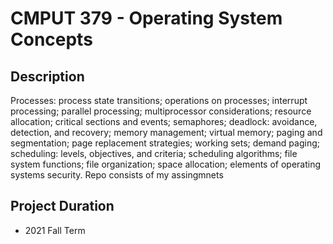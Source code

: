 # CMPUT 379 - Operating System Concepts 

## Description
Processes: process state transitions; operations on processes; interrupt processing; parallel processing; multiprocessor considerations; resource allocation; critical sections and events; semaphores; deadlock: avoidance, detection, and recovery; memory management; virtual memory; paging and segmentation; page replacement strategies; working sets; demand paging; scheduling: levels, objectives, and criteria; scheduling algorithms; file system functions; file organization; space allocation; elements of operating systems security.
Repo consists of my assingmnets

## Project Duration
- 2021 Fall Term
